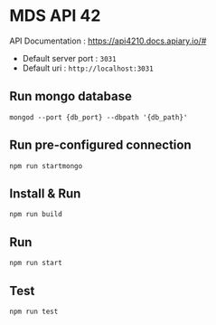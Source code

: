 # MDS API 42

API Documentation : 
https://api4210.docs.apiary.io/#

* Default server port : `3031`
* Default uri : `http://localhost:3031`

## Run mongo database
```
mongod --port {db_port} --dbpath '{db_path}'
```
## Run pre-configured connection
```
npm run startmongo
```

## Install & Run 

```
npm run build

```

## Run 

```
npm run start

```

## Test

```
npm run test

```
